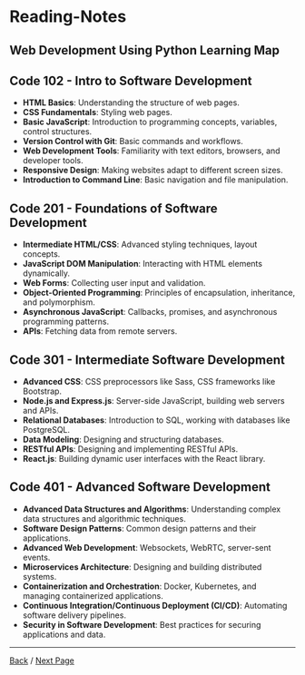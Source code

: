 # Reading-Notes

## Web Development Using Python Learning Map

## Code 102 - Intro to Software Development

- **HTML Basics**: Understanding the structure of web pages.
- **CSS Fundamentals**: Styling web pages.
- **Basic JavaScript**: Introduction to programming concepts, variables, control structures.
- **Version Control with Git**: Basic commands and workflows.
- **Web Development Tools**: Familiarity with text editors, browsers, and developer tools.
- **Responsive Design**: Making websites adapt to different screen sizes.
- **Introduction to Command Line**: Basic navigation and file manipulation.

## Code 201 - Foundations of Software Development

- **Intermediate HTML/CSS**: Advanced styling techniques, layout concepts.
- **JavaScript DOM Manipulation**: Interacting with HTML elements dynamically.
- **Web Forms**: Collecting user input and validation.
- **Object-Oriented Programming**: Principles of encapsulation, inheritance, and polymorphism.
- **Asynchronous JavaScript**: Callbacks, promises, and asynchronous programming patterns.
- **APIs**: Fetching data from remote servers.

## Code 301 - Intermediate Software Development

- **Advanced CSS**: CSS preprocessors like Sass, CSS frameworks like Bootstrap.
- **Node.js and Express.js**: Server-side JavaScript, building web servers and APIs.
- **Relational Databases**: Introduction to SQL, working with databases like PostgreSQL.
- **Data Modeling**: Designing and structuring databases.
- **RESTful APIs**: Designing and implementing RESTful APIs.
- **React.js**: Building dynamic user interfaces with the React library.

## Code 401 - Advanced Software Development

- **Advanced Data Structures and Algorithms**: Understanding complex data structures and algorithmic techniques.
- **Software Design Patterns**: Common design patterns and their applications.
- **Advanced Web Development**: Websockets, WebRTC, server-sent events.
- **Microservices Architecture**: Designing and building distributed systems.
- **Containerization and Orchestration**: Docker, Kubernetes, and managing containerized applications.
- **Continuous Integration/Continuous Deployment (CI/CD)**: Automating software delivery pipelines.
- **Security in Software Development**: Best practices for securing applications and data.

---

[Back](README.md) / [Next Page](DB.md)
